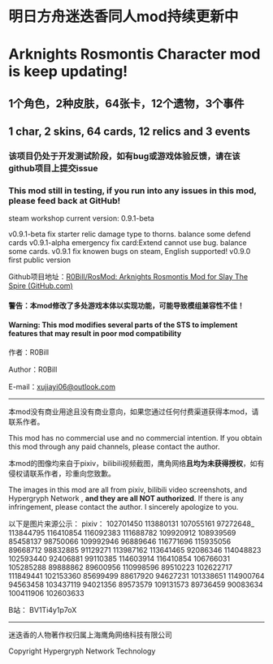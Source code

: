 # 明日方舟迷迭香同人mod持续更新中

# Arknights Rosmontis Character mod is keep updating!

## 1个角色，2种皮肤，64张卡，12个遗物，3个事件

## 1 char, 2 skins, 64 cards, 12 relics and 3 events

### 该项目仍处于开发测试阶段，如有bug或游戏体验反馈，请在该github项目上提交issue

### This mod still in testing, if you run into any issues in this mod, please feed back at GitHub!

steam workshop current version: 0.9.1-beta

v0.9.1-beta
fix starter relic damage type to thorns. balance some defend cards
v0.9.1-alpha
emergency fix card:Extend cannot use bug. balance some cards.
v0.9.1
fix knowen bugs on steam, English supported!
v0.9.0
first public version

Github项目地址：[R0Bill/RosMod: Arknights Rosmontis Mod for Slay The Spire (GitHub.com)](https://github.com/R0Bill/RosMod)

#### 警告：本mod修改了多处游戏本体以实现功能，可能导致模组兼容性不佳！

#### Warning: This mod modifies several parts of the STS to implement features that may result in poor mod compatibility

作者：R0Bill

Author：R0Bill

E-mail：xujiayi06@outlook.com


---
本mod没有商业用途且没有商业意向，如果您通过任何付费渠道获得本mod，请联系作者。

This mod has no commercial use and no commercial intention. If you obtain this mod through any paid channels, please contact the author.

本mod的图像均来自于pixiv，bilibili视频截图，鹰角网络**且均为未获得授权**，如有侵权请联系作者，珍重向您致歉。

The images in this mod are all from pixiv, bilibili video screenshots, and Hypergryph Network , **and they are all NOT
authorized**. If there is any infringement, please contact the author. I sincerely apologize to you.

以下是图片来源公示：
pixiv：
102701450 113880131 107055161 97272648_ 113844795 116410854 116092383 111688782
109920912 108939569 85458137 98750066 109992946 96889646 116771696 115935056 89668712
98832885 91129271 113987162 113641465 92086346 114048823 102593440 92406881 99110385
114603914 116410854 106766031 105285288 89888862 89600956 110998596 89510223 102622717
111849441 102153360 85699499 88617920 94627231 101338651 114900764 94563458 103437119
94021356 89573579 109131573 89736459 90083634 100411906 102603633

B站：
BV1Ti4y1p7oX


---
迷迭香的人物著作权归属上海鹰角网络科技有限公司

Copyright Hypergryph Network Technology

